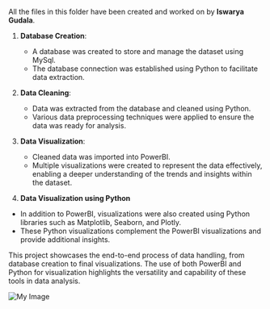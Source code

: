 All the files in this folder have been created and worked on by **Iswarya Gudala**.

1. **Database Creation**:
   - A database was created to store and manage the dataset using MySql.
   - The database connection was established using Python to facilitate data extraction.

2. **Data Cleaning**:
   - Data was extracted from the database and cleaned using Python.
   - Various data preprocessing techniques were applied to ensure the data was ready for analysis.

3. **Data Visualization**:
   - Cleaned data was imported into PowerBI.
   - Multiple visualizations were created to represent the data effectively, enabling a deeper understanding of the trends and insights within the dataset.
4. **Data Visualization using Python**
- In addition to PowerBI, visualizations were also created using Python libraries such as Matplotlib, Seaborn, and Plotly.
- These Python visualizations complement the PowerBI visualizations and provide additional insights.

This project showcases the end-to-end process of data handling, from database creation to final visualizations. The use of both PowerBI and Python for visualization highlights the versatility and capability of these tools in data analysis.

![My Image](https://github.com/Invntz/Challenge-Group-3-AI-Sustainability-Team/blob/experimental/PowerBI-IswaryaGudala/Powerbi%20Dashboard%20Sustainability.png)


